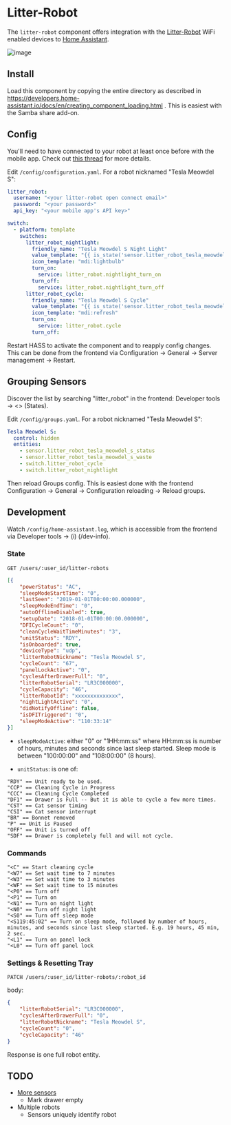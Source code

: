 # Litter-Robot 

The `litter-robot` component offers integration with the [Litter-Robot](https://www.litter-robot.com/litter-robot-iii-open-air-with-connect.html) WiFi enabled devices to [Home Assistant](https://www.home-assistant.io/).

![image](https://user-images.githubusercontent.com/526858/55689115-c8e37780-5935-11e9-979d-298452e87054.png)


## Install

Load this component by copying the entire directory as described in https://developers.home-assistant.io/docs/en/creating_component_loading.html . This is easiest with the Samba share add-on.


## Config

You'll need to have connected to your robot at least once before with the mobile app. Check out [this thread](https://community.smartthings.com/t/litter-robot-connect/106882/18) for more details.

Edit `/config/configuration.yaml`. For a robot nicknamed "Tesla Meowdel S":

```yaml
litter_robot:
  username: "<your litter-robot open connect email>"
  password: "<your password>"
  api_key: "<your mobile app's API key>"

switch:
  - platform: template
    switches:
      litter_robot_nightlight:
        friendly_name: "Tesla Meowdel S Night Light"
        value_template: "{{ is_state('sensor.litter_robot_tesla_meowdel_s_nightlight', 'On') }}"
        icon_template: "mdi:lightbulb"
        turn_on:
          service: litter_robot.nightlight_turn_on
        turn_off:
          service: litter_robot.nightlight_turn_off
      litter_robot_cycle:
        friendly_name: "Tesla Meowdel S Cycle"
        value_template: "{{ is_state('sensor.litter_robot_tesla_meowdel_s_status', 'Clean Cycling') }}"
        icon_template: "mdi:refresh"
        turn_on:
          service: litter_robot.cycle
        turn_off:
```

Restart HASS to activate the component and to reapply config changes. This can be done from the frontend via Configuration -> General -> Server management -> Restart.


## Grouping Sensors

Discover the list by searching "litter_robot" in the frontend: Developer tools -> <> (States).

Edit `/config/groups.yaml`. For a robot nicknamed "Tesla Meowdel S":

```yaml
Tesla Meowdel S:
  control: hidden
  entities:
    - sensor.litter_robot_tesla_meowdel_s_status
    - sensor.litter_robot_tesla_meowdel_s_waste
    - switch.litter_robot_cycle
    - switch.litter_robot_nightlight
```

Then reload Groups config. This is easiest done with the frontend Configuration -> General -> Configuration reloading -> Reload groups.


## Development

Watch `/config/home-assistant.log`, which is accessible from the frontend via Developer tools -> (i) (/dev-info).

### State

`GET /users/:user_id/litter-robots`

```json
[{
	"powerStatus": "AC",
	"sleepModeStartTime": "0",
	"lastSeen": "2019-01-01T00:00:00.000000",
	"sleepModeEndTime": "0",
	"autoOfflineDisabled": true,
	"setupDate": "2018-01-01T00:00:00.000000",
	"DFICycleCount": "0",
	"cleanCycleWaitTimeMinutes": "3",
	"unitStatus": "RDY",
	"isOnboarded": true,
	"deviceType": "udp",
	"litterRobotNickname": "Tesla Meowdel S",
	"cycleCount": "67",
	"panelLockActive": "0",
	"cyclesAfterDrawerFull": "0",
	"litterRobotSerial": "LR3C000000",
	"cycleCapacity": "46",
	"litterRobotId": "xxxxxxxxxxxxxx",
	"nightLightActive": "0",
	"didNotifyOffline": false,
	"isDFITriggered": "0",
	"sleepModeActive": "110:33:14"
}]
```

* `sleepModeActive`: either "0" or "1HH:mm:ss" where HH:mm:ss is number of hours, minutes and seconds since last sleep started. Sleep mode is between "100:00:00" and "108:00:00" (8 hours).

* `unitStatus`: is one of:
```
"RDY" == Unit ready to be used.
"CCP" == Cleaning Cycle in Progress
"CCC" == Cleaning Cycle Completed
"DF1" == Drawer is Full -- But it is able to cycle a few more times.
"CST" == Cat sensor timing
"CSI" == Cat sensor interrupt
"BR" == Bonnet removed
"P" == Unit is Paused
"OFF" == Unit is turned off
"SDF" == Drawer is completely full and will not cycle. 
```

### Commands

```
"<C" == Start cleaning cycle
"<W7" == Set wait time to 7 minutes
"<W3" == Set wait time to 3 minutes
"<WF" == Set wait time to 15 minutes
"<P0" == Turn off
"<P1" == Turn on
"<N1" == Turn on night light
"<N0" == Turn off night light
"<S0" == Turn off sleep mode
"<S119:45:02" == Turn on sleep mode, followed by number of hours, minutes, and seconds since last sleep started. E.g. 19 hours, 45 min, 2 sec.
"<L1" == Turn on panel lock
"<L0" == Turn off panel lock
```

### Settings & Resetting Tray

`PATCH /users/:user_id/litter-robots/:robot_id`

body: 
```json
{
	"litterRobotSerial": "LR3C000000",
	"cyclesAfterDrawerFull": "0",
	"litterRobotNickname": "Tesla Meowdel S",
	"cycleCount": "0",
	"cycleCapacity": "46"
}
```

Response is one full robot entity.

## TODO

* [More sensors](https://community.smartthings.com/t/litter-robot-connect/106882/19)
  * Mark drawer empty
* Multiple robots
  * Sensors uniquely identify robot

